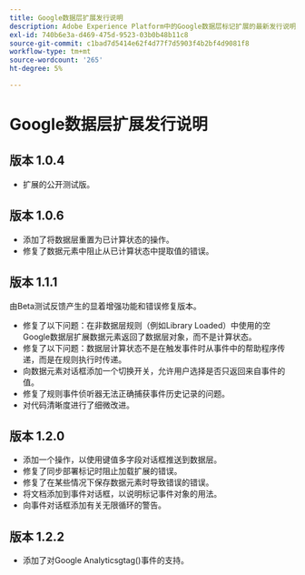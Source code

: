 ```yaml
---
title: Google数据层扩展发行说明
description: Adobe Experience Platform中的Google数据层标记扩展的最新发行说明。
exl-id: 740b6e3a-d469-475d-9523-03b0b48b11c8
source-git-commit: c1bad7d5414e62f4d77f7d5903f4b2bf4d9081f8
workflow-type: tm+mt
source-wordcount: '265'
ht-degree: 5%

---
```


# Google数据层扩展发行说明

## 版本 1.0.4

* 扩展的公开测试版。

## 版本 1.0.6

* 添加了将数据层重置为已计算状态的操作。
* 修复了数据元素中阻止从已计算状态中提取值的错误。

## 版本 1.1.1

由Beta测试反馈产生的显着增强功能和错误修复版本。

* 修复了以下问题：在非数据层规则（例如Library Loaded）中使用的空Google数据层扩展数据元素返回了数据层对象，而不是计算状态。
* 修复了以下问题：数据层计算状态不是在触发事件时从事件中的帮助程序传递，而是在规则执行时传递。
* 向数据元素对话框添加一个切换开关，允许用户选择是否只返回来自事件的值。
* 修复了规则事件侦听器无法正确捕获事件历史记录的问题。
* 对代码清晰度进行了细微改进。

## 版本 1.2.0

* 添加一个操作，以使用键值多字段对话框推送到数据层。
* 修复了同步部署标记时阻止加载扩展的错误。
* 修复了在某些情况下保存数据元素时导致错误的错误。
* 将文档添加到事件对话框，以说明标记事件对象的用法。
* 向事件对话框添加有关无限循环的警告。

## 版本 1.2.2

* 添加了对Google Analyticsgtag()事件的支持。
